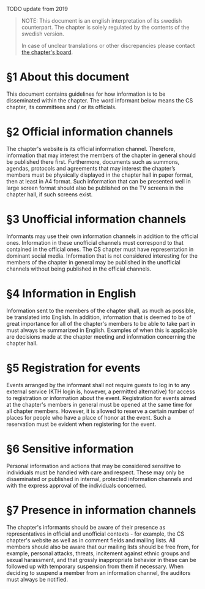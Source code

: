 TODO update from 2019
> NOTE: This document is an english interpretation of its swedish counterpart. The chapter is solely regulated by the contents of the swedish version. 
> 
> In case of unclear translations or other discrepancies please contact [the chapter's board](mailto:drek@datasektionen.se).

# §1 About this document

This document contains guidelines for how information is to be disseminated within the chapter. The word informant below means the CS chapter, its committees and / or its officials.

# §2 Official information channels

The chapter's website is its official information channel. Therefore, information that may interest the members of the chapter in general should be published there first. Furthermore, documents such as summons, agendas, protocols and agreements that may interest the chapter’s members must be physically displayed in the chapter hall in paper format, then at least in A4 format. Such information that can be presented well in large screen format should also be published on the TV screens in the chapter hall, if such screens exist.

# §3 Unofficial information channels

Informants may use their own information channels in addition to the official ones. Information in these unofficial channels must correspond to that contained in the official ones. The CS chapter must have representation in dominant social media. Information that is not considered interesting for the members of the chapter in general may be published in the unofficial channels without being published in the official channels.

# §4 Information in English

Information sent to the members of the chapter shall, as much as possible, be translated into English. In addition, information that is deemed to be of great importance for all of the chapter's members to be able to take part in must always be summarized in English. Examples of when this is applicable are decisions made at the chapter meeting and information concerning the chapter hall.

# §5 Registration for events

Events arranged by the informant shall not require guests to log in to any external service (KTH login is, however, a permitted alternative) for access to registration or information about the event. Registration for events aimed at the chapter's members in general must be opened at the same time for all chapter members. However, it is allowed to reserve a certain number of places for people who have a place of honor at the event. Such a reservation must be evident when registering for the event.

# §6 Sensitive information

Personal information and actions that may be considered sensitive to individuals must be handled with care and respect. These may only be disseminated or published in internal, protected information channels and with the express approval of the individuals concerned.

# §7 Presence in information channels

The chapter's informants should be aware of their presence as representatives in official and unofficial contexts - for example, the CS chapter's website as well as in comment fields and mailing lists. All members should also be aware that our mailing lists should be free from, for example, personal attacks, threats, incitement against ethnic groups and sexual harassment, and that grossly inappropriate behavior in these can be followed up with temporary suspension from them if necessary. When deciding to suspend a member from an information channel, the auditors must always be notified.
